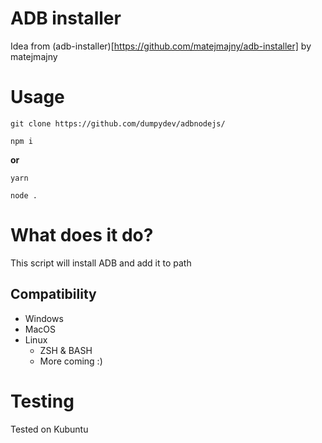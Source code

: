 # ADB installer
Idea from (adb-installer)[https://github.com/matejmajny/adb-installer] by matejmajny
# Usage
```
git clone https://github.com/dumpydev/adbnodejs/
```
```
npm i 
```
**or**
```
yarn
```
```
node .
```
# What does it do?
This script will install ADB and add it to path
## Compatibility
- Windows
- MacOS
- Linux
    - ZSH & BASH
    - More coming :)
# Testing
Tested on Kubuntu